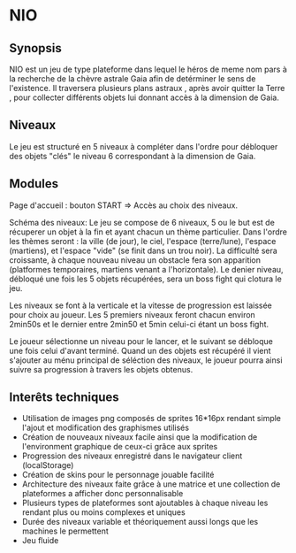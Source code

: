 # NIO

## Synopsis

NIO est un jeu de type plateforme dans lequel le héros de meme nom pars à la recherche de la chèvre astrale Gaia afin de detérminer le sens de l'existence. Il traversera plusieurs plans astraux , après avoir quitter la Terre , pour collecter différents objets lui donnant accès à la dimension de Gaia.

## Niveaux 

Le jeu est structuré en 5 niveaux à compléter dans l'ordre pour débloquer des objets "clés" le niveau 6 correspondant à la dimension de Gaia.

## Modules

Page d'accueil : bouton START => Accès au choix des niveaux.

Schéma des niveaux: Le jeu se compose de 6 niveaux, 5 ou le but est de récuperer un objet à la fin et ayant chacun un thème particulier. Dans l'ordre les thèmes seront : la ville (de jour), le ciel, l'espace (terre/lune), l'espace (martiens), et l'espace "vide" (se finit dans un trou noir). La difficulté sera croissante, à chaque nouveau niveau un obstacle fera son apparition (platformes temporaires, martiens venant a l'horizontale). Le denier niveau, débloqué une fois les 5 objets récupérées, sera un boss fight qui clotura le jeu.

Les niveaux se font à la verticale et la vitesse de progression est laissée pour choix au joueur. Les 5 premiers niveaux feront chacun environ 2min50s et le dernier entre 2min50 et 5min celui-ci étant un boss fight.

Le joueur sélectionne un niveau pour le lancer, et le suivant se débloque une fois celui d'avant terminé. Quand un des objets est récupéré il vient s'ajouter au ménu principal de séléction des niveaux, le joueur pourra ainsi suivre sa progression à travers les objets obtenus.

## Interêts techniques 

* Utilisation de images png composés de sprites 16*16px rendant simple l'ajout et modification des graphismes utilisés
* Création de nouveaux niveaux facile ainsi que la modification de l'environment graphique de ceux-ci grâce aux sprites
* Progression des niveaux enregistré dans le navigateur client (localStorage)
* Création de skins pour le personnage jouable facilité
* Architecture des niveaux faite grâce à une matrice et une collection de plateformes a afficher donc personnalisable 
* Plusieurs types de plateformes sont ajoutables à chaque niveau les rendant plus ou moins complexes et uniques
* Durée des niveaux variable et théoriquement aussi longs que les machines le permettent 
* Jeu fluide 

